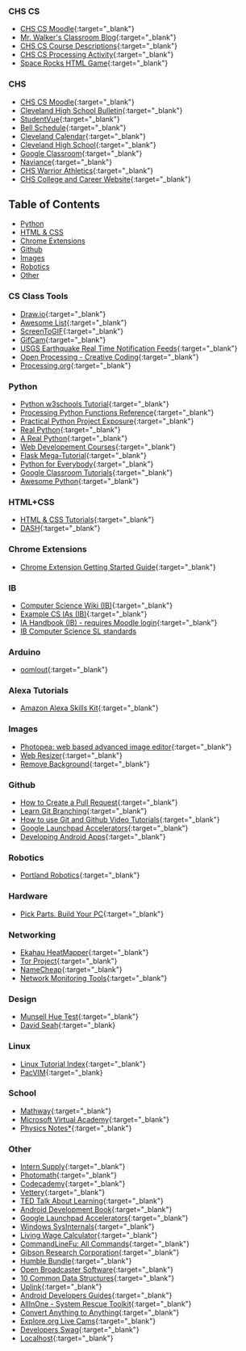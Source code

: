
### CHS CS 
-   [CHS CS Moodle](https://csmoodle.clevelandhighschool.org/){:target="_blank"}
-   [Mr. Walker's Classroom Blog](http://mrwalker.clevelandhighschool.org/){:target="_blank"}
-   [CHS CS Course Descriptions](http://www.clevelandhighschool.org/courses.html){:target="_blank"}
-   [CHS CS Processing Activity](http://processing.clevelandhighschool.org/){:target="_blank"}
-   [Space Rocks HTML Game](http://www.clevelandhighschool.org/spacerocks/){:target="_blank"}

### CHS
-   [CHS CS Moodle](http://moodle.clevelandhighschool.org/){:target="_blank"}
-   [Cleveland High School Bulletin](https://www.pps.net/Page/8600){:target="_blank"}
-   [StudentVue](https://parent-portland.cascadetech.org/portland/){:target="_blank"}
-   [Bell Schedule](https://www.pps.net/Page/6745){:target="_blank"}
-   [Cleveland Calendar](https://www.pps.net/Page/320#calendar516){:target="_blank"}
-   [Cleveland High School](https://www.pps.net/Domain/109){:target="_blank"}
-   [Google Classroom](https://classroom.google.com/h){:target="_blank"}
-   [Naviance](https://student.naviance.com/cleveland){:target="_blank"}
-   [CHS Warrior Athletics](https://www.clevelandwarriorathletics.com/){:target="_blank"}
-   [CHS College and Career Website](https://clevelandccc.weebly.com/){:target="_blank"}

## Table of Contents

-   [Python](#Python)
-   [HTML & CSS](#HTML+CSS)
-   [Chrome Extensions](#chrome-extensions)
-   [Github](#Github)
-   [Images](#Images)
-   [Robotics](#Robotics)
-   [Other](#Other)


### CS Class Tools
-   [Draw.io](https://www.draw.io/){:target="_blank"}
-   [Awesome List](https://github.com/sindresorhus/awesome){:target="_blank"}
-   [ScreenToGIF](https://www.screentogif.com/){:target="_blank"}
-   [GifCam](http://blog.bahraniapps.com/gifcam/#download){:target="_blank"}
-   [USGS Earthquake Real Time Notification Feeds](https://earthquake.usgs.gov/earthquakes/feed/){:target="_blank"}
-   [Open Processing - Creative Coding](https://www.openprocessing.org/){:target="_blank"}
-   [Processing.org](https://processing.org/){:target="_blank"}

### Python 
-   [Python w3schools Tutorial](https://www.w3schools.com/python/default.asp){:target="_blank"}
-   [Processing Python Functions Reference](https://py.processing.org/reference/){:target="_blank"}
-   [Practical Python Project Exposure](https://pythonprogramming.net/){:target="_blank"}
-   [Real Python](https://realpython.com/){:target="_blank"}
-   [A Real Python](https://media1.tenor.com/images/3fe51571ba1477be4d28db4fbb5a0c05/tenor.gif?itemid=6199080){:target="_blank"}
-   [Web Developement Courses](https://www.theodinproject.com/home){:target="_blank"}
-   [Flask Mega-Tutorial](https://blog.miguelgrinberg.com/post/the-flask-mega-tutorial-part-i-hello-world){:target="_blank"}
-   [Python for Everybody](https://www.coursera.org/specializations/python){:target="_blank"}
-   [Google Classroom Tutorials](https://developers.google.com/edu/python/){:target="_blank"}
-   [Awesome Python](https://awesome-python.com/){:target="_blank"}

### HTML+CSS
-   [HTML & CSS Tutorials](https://www.w3schools.com/html/default.asp){:target="_blank"}
-   [DASH](https://dash.generalassemb.ly/){:target="_blank"}

### Chrome Extensions
-   [Chrome Extension Getting Started Guide](https://developer.chrome.com/extensions/getstarted){:target="_blank"}

### IB
-   [Computer Science Wiki (IB)](https://computersciencewiki.org/index.php/Welcome){:target="_blank"}
-   [Example CS IAs (IB)](https://ibpublishing.ibo.org/live-exist/rest/app/tsm.xql?doc=d_4_comsc_tsm_1201_2_e&part=4&chapter=7){:target="_blank"}
-   [IA Handbook (IB) - requires Moodle login](https://csmoodle.clevelandhighschool.org/pluginfile.php/39/mod_resource/content/2/Computer%20Science%20%20Guide.pdf){:target="_blank"}
-   [IB Computer Science SL standards](https://computersciencewiki.org/index.php/IB_Computer_Science_SL_standards)

### Arduino
-   [oomlout](http://oomlout.com/oom.php/){:target="_blank"}

### Alexa Tutorials
-   [Amazon Alexa Skills Kit](https://developer.amazon.com/alexa-skills-kit){:target="_blank"}
 
### Images
-   [Photopea: web based advanced image editor](https://www.photopea.com/){:target="_blank"}
-   [Web Resizer](http://webresizer.com/resizer/){:target="_blank"}
-   [Remove Background](https://www.remove.bg/){:target="_blank"}
 
### Github
-   [How to Create a Pull Request](https://services.github.com/on-demand/intro-to-github/create-pull-request){:target="_blank"}
-   [Learn Git Branching](https://learngitbranching.js.org/){:target="_blank"}
-   [How to use Git and Github Video Tutorials](https://www.youtube.com/playlist?list=PLRqwX-V7Uu6ZF9C0YMKuns9sLDzK6zoiV){:target="_blank"}
-   [Google Launchpad Accelerators](https://developers.google.com/programs/launchpad/accelerators/){:target="_blank"}
-   [Developing Android Apps](https://www.udacity.com/course/new-android-fundamentals--ud851){:target="_blank"}

### Robotics
-   [Portland Robotics](https://portlandrobotics.org/home.php){:target="_blank"}

### Hardware
-   [Pick Parts. Build Your PC](https://pcpartpicker.com/){:target="_blank"}

### Networking
-   [Ekahau HeatMapper](https://hackaday.com/2009/06/16/ekahau-heatmapper-maps-out-wifi-signals/){:target="_blank"}
-   [Tor Project](https://www.torproject.org/){:target="_blank"}
-   [NameCheap](https://www.namecheap.com/){:target="_blank"}
-   [Network Monitoring Tools](http://nirsoft.net/network_tools.html){:target="_blank"}

### Design
-   [Munsell Hue Test](http://www.colormunki.com/game/huetest_kiosk){:target="_blank"}
-   [David Seah](https://davidseah.com/){:target="_blank}

### Linux
-   [Linux Tutorial Index](http://www.yolinux.com/TUTORIALS/){:target="_blank"}
-   [PacVIM](https://www.ostechnix.com/pacvim-a-cli-game-to-learn-vim-commands/){:target="_blank}

### School
-   [Mathway](https://www.mathway.com/Algebra){:target="_blank"}
-   [Microsoft Virtual Academy](https://mva.microsoft.com/){:target="_blank"}
-   [Physics Notes*](https://landgreen.github.io/physics/index.html){:target="_blank"}

### Other
-   [Intern Supply](https://intern.supply/){:target="_blank"}
-   [Photomath](https://photomath.net/en/){:target="_blank"}
-   [Codecademy](https://www.codecademy.com/){:target="_blank"}
-   [Vettery](https://www.vettery.com/){:target="_blank"}
-   [TED Talk About Learning](https://www.youtube.com/watch?v=5MgBikgcWnY){:target="_blank"}
-   [Android Development Book](https://www.bignerdranch.com/books/android-programming/){:target="_blank"}
-   [Google Launchpad Accelerators](https://developers.google.com/programs/launchpad/accelerators/){:target="_blank"}
-   [Windows SysInternals](https://docs.microsoft.com/en-us/sysinternals/){:target="_blank"}
-   [Living Wage Calculator](http://livingwage.mit.edu/){:target="_blank"}
-   [CommandLineFu: All Commands](https://www.commandlinefu.com/commands/browse){:target="_blank"}
-   [Gibson Research Corporation](https://www.grc.com/default.htm){:target="_blank"}
-   [Humble Bundle](https://www.humblebundle.com/){:target="_blank"}
-   [Open Broadcaster Software](https://obsproject.com/){:target="_blank"}
-   [10 Common Data Structures](https://medium.freecodecamp.org/10-common-data-structures-explained-with-videos-exercises-aaff6c06fb2b){:target="_blank"}
-   [Uplink](https://www.introversion.co.uk/uplink/){:target="_blank"}
-   [Android Developers Guides](https://developer.android.com/guide/){:target="_blank"}
-   [AllInOne - System Rescue Toolkit](hhttps://paul.is-a-geek.org/aio-srt/){:target="_blank"}
-   [Convert Anything to Anything](https://cloudconvert.com/){:target="_blank"}
-   [Explore.org Live Cams](https://explore.org/livecams/explore-all-cams/decorah-eagles){:target="_blank"}
-   [Developers Swag](https://devswag.io/){:target="_blank"}
-   [Localhost](http://localhost/){:target="_blank"}


